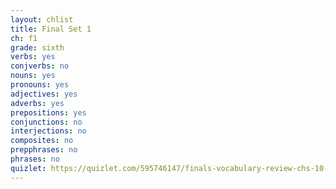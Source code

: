 ```yaml
---
layout: chlist
title: Final Set 1
ch: f1
grade: sixth
verbs: yes
conjverbs: no
nouns: yes
pronouns: yes
adjectives: yes
adverbs: yes
prepositions: yes
conjunctions: no
interjections: no
composites: no
prepphrases: no
phrases: no
quizlet: https://quizlet.com/595746147/finals-vocabulary-review-chs-10-12-flash-cards/
---
```


